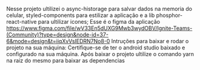 Nesse projeto ultilizei o async-historage para salvar dados na memoria do celular, styled-components para estilizar a aplicação e a lib phosphor-react-native para ultilizar icones;
Esse é o figma da aplicação https://www.figma.com/file/wV33En5dUXG9Mwb3wydOBV/Ignite-Teams-(Community)?type=design&node-id=37-6&mode=design&t=iiqXvVsIEDRN7No8-0
Intruções para baixar e rodar o projeto na sua máquina:
Certifique-se de ter o android studio baixado e configurado na sua máquina.
Após baixar o projeto ultilize o comando yarn na raiz do mesmo para baixar as dependencias
